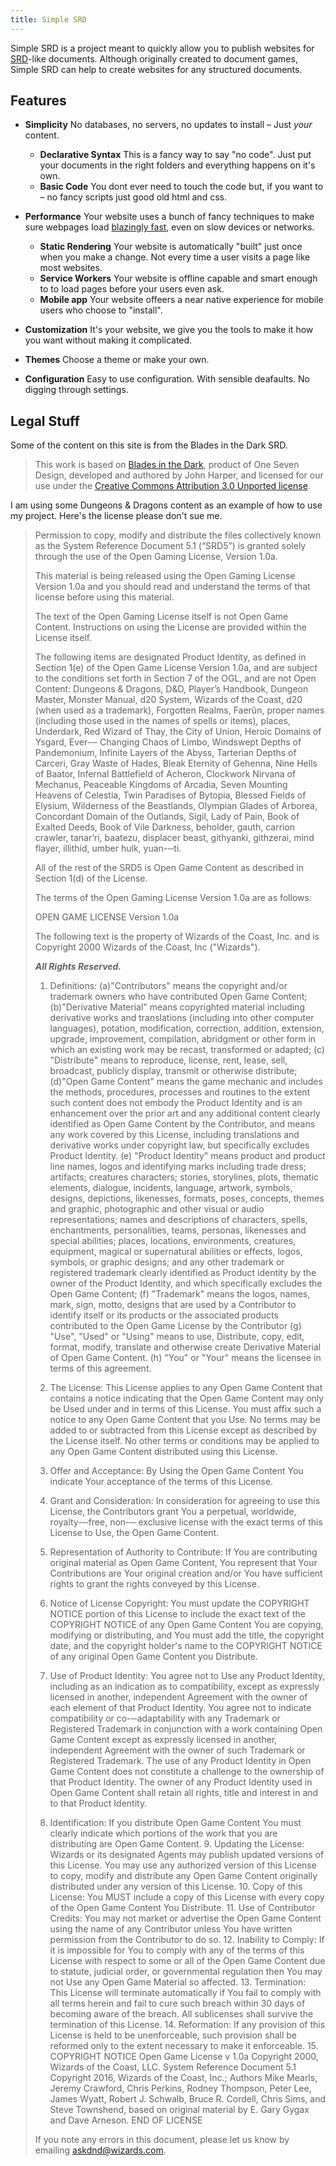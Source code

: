 ```yaml
---
title: Simple SRD
---
```


Simple SRD is a project meant to quickly allow you to publish websites for [SRD](https://en.wikipedia.org/wiki/System_Reference_Document)-like documents. Although originally created to document games, Simple SRD can help to create websites for any structured documents.

## Features

* **Simplicity** No databases, no servers, no updates to install – Just *your* content.
  * **Declarative Syntax** This is a fancy way to say "no code". Just put your documents in the right folders and everything happens on it's own.
  * **Basic Code** You dont ever need to touch the code but, if you want to – no fancy scripts just good old html and css.
  
* **Performance** Your website uses a bunch of fancy techniques to make sure webpages load [blazingly fast](https://developers.google.com/speed/pagespeed/insights/?url=https%3A%2F%2Fnon-binary-trees.github.io%2Fsimple-srd%2F), even on slow devices or networks.
  * **Static Rendering** Your website is automatically "built" just once when you make a change. Not every time a user visits a page like most websites.
  * **Service Workers** Your website is offline capable and smart enough to to load pages before your users even ask.
  * **Mobile app** Your website offeers a near native experience for mobile users who choose to "install".
  
* **Customization** It's your website, we give you the tools to make it how you want without making it complicated.
 * **Themes** Choose a theme or make your own.
 * **Configuration** Easy to use configuration. With sensible deafaults. No digging through settings.


## Legal Stuff

Some of the content on this site is from the Blades in the Dark SRD.

> This work is based on [Blades in the Dark](http://www.bladesinthedark.com/), product of One Seven Design, developed and authored by John Harper, and licensed for our use under the [Creative Commons Attribution 3.0 Unported license](http://creativecommons.org/licenses/by/3.0/).

I am using some Dungeons &amp; Dragons content as an example of how to use my project. Here's the license please don't sue me.


> Permission to copy, modify and distribute the files collectively known as the System Reference Document 5.1 (“SRD5”) is granted solely through the use of the Open Gaming License, Version 1.0a.
>
> This material is being released using the Open Gaming License Version 1.0a and you should read and understand the terms of that license before using this material.
>
> The text of the Open Gaming License itself is not Open Game Content. Instructions on using the License are provided within the License itself.
>
> The following items are designated Product Identity, as defined in Section 1(e) of the Open Game License Version 1.0a, and are subject to the conditions set forth in Section 7 of the OGL, and are not Open Content: Dungeons & Dragons, D&D, Player’s Handbook, Dungeon Master, Monster Manual, d20 System, Wizards of the Coast, d20 (when used as a trademark), Forgotten Realms, Faerûn, proper names (including those used in the names of spells or items), places, Underdark, Red Wizard of Thay, the City of Union, Heroic Domains of Ysgard, Ever-­‐‑ Changing Chaos of Limbo, Windswept Depths of Pandemonium, Infinite Layers of the Abyss, Tarterian Depths of Carceri, Gray Waste of Hades, Bleak Eternity of Gehenna, Nine Hells of Baator, Infernal Battlefield of Acheron, Clockwork Nirvana of Mechanus, Peaceable Kingdoms of Arcadia, Seven Mounting Heavens of Celestia, Twin Paradises of Bytopia, Blessed Fields of Elysium, Wilderness of the Beastlands, Olympian Glades of Arborea, Concordant Domain of the Outlands, Sigil, Lady of Pain, Book of Exalted Deeds, Book of Vile Darkness, beholder, gauth, carrion crawler, tanar’ri, baatezu, displacer beast, githyanki, githzerai, mind flayer, illithid, umber hulk, yuan-­‐‑ti.
>
> All of the rest of the SRD5 is Open Game Content as described in Section 1(d) of the License.
>
> The terms of the Open Gaming License Version 1.0a are as follows:
>
> OPEN GAME LICENSE Version 1.0a
>
> The following text is the property of Wizards of the Coast, Inc. and is Copyright 2000 Wizards of the Coast, Inc ("Wizards").
>
> ***All Rights Reserved.***    
>
> 1. Definitions: (a)"Contributors" means the copyright and/or trademark owners who have contributed Open Game Content; (b)"Derivative Material" means copyrighted material including derivative works and translations (including into other computer languages), potation, modification, correction, addition, extension, upgrade, improvement, compilation, abridgment or other form in which an existing work may be recast, transformed or adapted; (c) "Distribute" means to reproduce, license, rent, lease, sell, broadcast, publicly display, transmit or otherwise distribute; (d)"Open Game Content" means the game mechanic and includes the methods, procedures, processes and routines to the extent such content does not embody the Product Identity and is an enhancement over the prior art and any additional content clearly identified as Open Game Content by the Contributor, and means any work covered by this License, including translations and derivative works under copyright law, but specifically excludes Product Identity. (e) "Product Identity" means product and product line names, logos and identifying marks including trade dress; artifacts; creatures characters; stories, storylines, plots, thematic elements, dialogue, incidents, language, artwork, symbols, designs, depictions, likenesses, formats, poses, concepts, themes and graphic, photographic and other visual or audio representations; names and descriptions of characters, spells, enchantments, personalities, teams, personas, likenesses and special abilities; places, locations, environments, creatures, equipment, magical or supernatural abilities or effects, logos, symbols, or graphic designs; and any other trademark or registered trademark clearly identified as Product identity by the owner of the Product Identity, and which specifically excludes the Open Game Content; (f) "Trademark" means the logos, names, mark, sign, motto, designs that are used by a Contributor to identify itself or its products or the associated products contributed to the Open Game License by the Contributor (g) "Use", "Used" or "Using" means to use, Distribute, copy, edit, format, modify, translate and otherwise create Derivative Material of Open Game Content. (h) "You" or "Your" means the licensee in terms of this agreement.
>
> 2. The License: This License applies to any Open Game Content that contains a notice indicating that the Open Game Content may only be Used under and in terms of this License. You must affix such a notice to any Open Game Content that you Use. No terms may be added to or subtracted from this License except as described by the License itself. No other terms or conditions may be applied to any Open Game Content distributed using this License.
>
> 3. Offer and Acceptance: By Using the Open Game Content You indicate Your acceptance of the terms of this License.
>
> 4. Grant and Consideration: In consideration for agreeing to use this License, the Contributors grant You a perpetual, worldwide, royalty-­‐‑free, non-­‐‑ exclusive license with the exact terms of this License to Use, the Open Game Content.
>
> 5. Representation of Authority to Contribute: If You are contributing original material as Open Game Content, You represent that Your Contributions are Your original creation and/or You have sufficient rights to grant the rights conveyed by this License.
>
> 6. Notice of License Copyright: You must update the COPYRIGHT NOTICE portion of this License to include the exact text of the COPYRIGHT NOTICE of any Open Game Content You are copying, modifying or distributing, and You must add the title, the copyright date, and the copyright holder's name to the COPYRIGHT NOTICE of any original Open Game Content you Distribute.
>
> 7. Use of Product Identity: You agree not to Use any Product Identity, including as an indication as to compatibility, except as expressly licensed in another, independent Agreement with the owner of each element of that Product Identity. You agree not to indicate compatibility or co-­‐‑adaptability with any Trademark or Registered Trademark in conjunction with a work containing Open Game Content except as expressly licensed in another, independent Agreement with the owner of such Trademark or Registered Trademark. The use of any Product Identity in Open Game Content does not constitute a challenge to the ownership of that Product Identity. The owner of any Product Identity used in Open Game Content shall retain all rights, title and interest in and to that Product Identity.
>
> 8. Identification: If you distribute Open Game Content You must clearly indicate which portions of the work that you are distributing are Open Game Content.   9. Updating the License: Wizards or its designated Agents may publish updated versions of this License. You may use any authorized version of this License to copy, modify and distribute any Open Game Content originally distributed under any version of this License.   10. Copy of this License: You MUST include a copy of this License with every copy of the Open Game Content You Distribute.   11. Use of Contributor Credits: You may not market or advertise the Open Game Content using the name of any Contributor unless You have written permission from the Contributor to do so.   12. Inability to Comply: If it is impossible for You to comply with any of the terms of this License with respect to some or all of the Open Game Content due to statute, judicial order, or governmental regulation then You may not Use any Open Game Material so affected.   13. Termination: This License will terminate automatically if You fail to comply with all terms herein and fail to cure such breach within 30 days of becoming aware of the breach. All sublicenses shall survive the termination of this License.   14. Reformation: If any provision of this License is held to be unenforceable, such provision shall be reformed only to the extent necessary to make it enforceable.   15. COPYRIGHT NOTICE Open Game License v 1.0a Copyright 2000, Wizards of the Coast, LLC.   System Reference Document 5.1 Copyright 2016, Wizards of the Coast, Inc.; Authors Mike Mearls, Jeremy Crawford, Chris Perkins, Rodney Thompson, Peter Lee, James Wyatt, Robert J. Schwalb, Bruce R. Cordell, Chris Sims, and Steve Townshend, based on original material by E. Gary Gygax and Dave Arneson.   END OF LICENSE
>
> If you note any errors in this document, please let us know by emailing askdnd@wizards.com.
